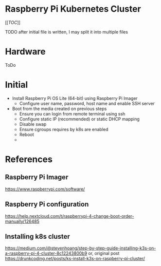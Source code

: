 # Raspberry Pi Kubernetes Cluster

[[_TOC_]]

TODO after initial file is written, I may split it into multiple files 

# Hardware

ToDo

# Initial

* Install Raspberry Pi OS Lite (64-bit) using Raspberry Pi Imager
    * Configure user name, password, host name and enable SSH server
* Boot from the media created on previous steps
    * Ensure you can login from remote terminal using ssh
    * Configure static IP (recommended) or static DHCP mapping
    * Disable swap
    * Ensure cgroups requires by k8s are enabled
    * Reboot
    * 



# References

## Raspberry Pi Imager
https://www.raspberrypi.com/software/

## Raspberry Pi configuration

https://help.nextcloud.com/t/raspberrypi-4-change-boot-order-manually/126485

## Installing k8s cluster

https://medium.com/@stevenhoang/step-by-step-guide-installing-k3s-on-a-raspberry-pi-4-cluster-8c12243800b9
or, original post
https://drunkcoding.net/posts/ks-install-k3s-on-raspberry-pi-cluster/













